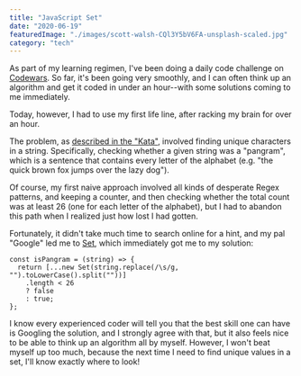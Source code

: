 ```yaml
---
title: "JavaScript Set"
date: "2020-06-19"
featuredImage: "./images/scott-walsh-CQl3Y5bV6FA-unsplash-scaled.jpg"
category: "tech"
---
```


As part of my learning regimen, I've been doing a daily code challenge on [Codewars](https://codewars.com). So far, it's been going very smoothly, and I can often think up an algorithm and get it coded in under an hour--with some solutions coming to me immediately.

Today, however, I had to use my first life line, after racking my brain for over an hour.

The problem, as [described in the "Kata"](https://www.codewars.com/kata/545cedaa9943f7fe7b000048/javascript), involved finding unique characters in a string. Specifically, checking whether a given string was a "pangram", which is a sentence that contains every letter of the alphabet (e.g. "the quick brown fox jumps over the lazy dog").

Of course, my first naive approach involved all kinds of desperate Regex patterns, and keeping a counter, and then checking whether the total count was at least 26 (one for each letter of the alphabet), but I had to abandon this path when I realized just how lost I had gotten.

Fortunately, it didn't take much time to search online for a hint, and my pal "Google" led me to [Set](https://developer.mozilla.org/en-US/docs/Web/JavaScript/Reference/Global_Objects/Set), which immediately got me to my solution:

    const isPangram = (string) => {
      return [...new Set(string.replace(/\s/g, "").toLowerCase().split(""))]
        .length < 26
        ? false
        : true;
    };

I know every experienced coder will tell you that the best skill one can have is Googling the solution, and I strongly agree with that, but it also feels nice to be able to think up an algorithm all by myself. However, I won't beat myself up too much, because the next time I need to find unique values in a set, I'll know exactly where to look!
